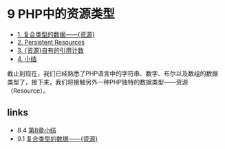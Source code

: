 # 9 PHP中的资源类型 

 * [1. 复合类型的数据——{资源}](</book/chapt09/9.1.md>)
 * [2. Persistent Resources](</book/chapt09/9.2.md>)
 * [3. {资源}自有的引用计数](</book/chapt09/9.3.md>)
 * [4. 小结](</book/chapt09/9.4.md>)

截止到现在，我们已经熟悉了PHP语言中的字符串、数字、布尔以及数组的数据类型了，接下来，我们将接触另外一种PHP独特的数据类型——资源（Resource）。




## links
   * 8.4 [第8章小结](</book/chapt08/8.4.md>)
   * 9.1 [复合类型的数据——{资源}](</book/chapt09/9.1.md>)

